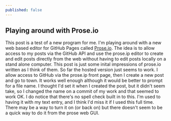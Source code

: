 ```yaml
---
published: false
---
```


## Playing around with Prose.io

This post is a test of a new program for me.  I'm playing around with a new web based editor for GitHub Pages called [Prose.io](http://prose.io/). The idea is to allow access to my posts via the GitHub API and use the prose.ip editor to create and edit posts directly from the web without having to edit posts locally on a stand alone computer. 
This post is just some inital impressions of prose.io written as I think of them. 
So far the hosted version just seems to work.  I allow access to GitHub via the prose.ip front page, then I create a new post and go to town.  It works well enough although it would be better to prompt for a file name.  I thought I'd set it when I created the post, but it didn't seem take, so I changed the name on a commit of my work and that seemed to work OK.
I do notice that there's no spell check built in to this.  I'm used to having it with my text entry, and I think I'd miss it if I used this full time. There may be a way to turn it on (or back on) but there doesn't seem to be a quick way to do it from the prose web GUI.
